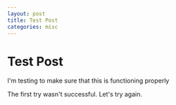 ```yaml
---
layout: post
title: Test Post
categories: misc
---
```


# Test Post

I'm testing to make sure that this is functioning properly

The first try wasn't successful.  Let's try again.
